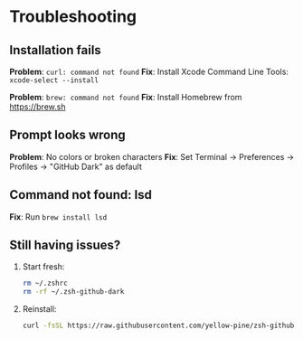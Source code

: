 # Troubleshooting

## Installation fails

**Problem**: `curl: command not found`
**Fix**: Install Xcode Command Line Tools: `xcode-select --install`

**Problem**: `brew: command not found`
**Fix**: Install Homebrew from <https://brew.sh>

## Prompt looks wrong

**Problem**: No colors or broken characters
**Fix**: Set Terminal → Preferences → Profiles → "GitHub Dark" as default

## Command not found: lsd

**Fix**: Run `brew install lsd`

## Still having issues?

1. Start fresh:

   ```bash
   rm ~/.zshrc
   rm -rf ~/.zsh-github-dark
   ```

2. Reinstall:

   ```bash
   curl -fsSL https://raw.githubusercontent.com/yellow-pine/zsh-github-dark/main/install.sh | bash
   ```
